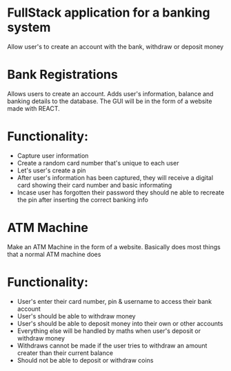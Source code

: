 # FullStack application for a banking system
Allow user's to create an account with the bank, withdraw or deposit money

# Bank Registrations
Allows users to create an account.
Adds user's information, balance and banking details to the database. The GUI will be in the form of a website made with REACT.
# Functionality:
* Capture user information
* Create a random card number that's unique to each user
* Let's user's create a pin
* After user's information has been captured, they will receive a digital card showing their card number and basic informating
* Incase user has forgotten their password they should ne able to recreate the pin after inserting the correct banking info


# ATM Machine
Make an ATM Machine in the form of a website. Basically does most things that a normal ATM machine does
# Functionality:
* User's enter their card number, pin & username to access their bank account
* User's should be able to withdraw money
* User's should be able to deposit money into their own or other accounts
* Everything else will be handled by maths when user's deposit or withdraw money
* Withdraws cannot be made if the user tries to withdraw an amount creater than their current balance
* Should not be able to deposit or withdraw coins